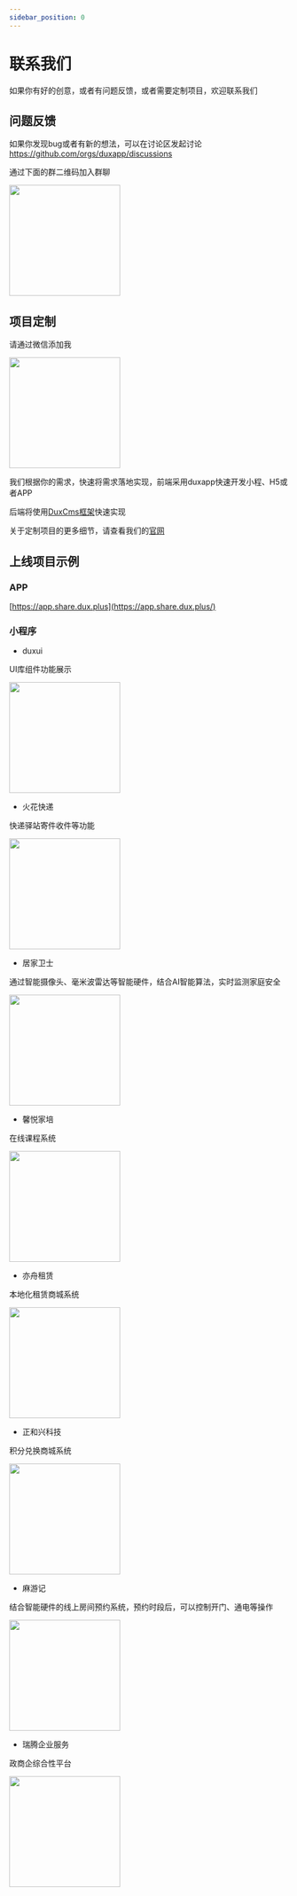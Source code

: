 ```yaml
---
sidebar_position: 0
---
```


# 联系我们

如果你有好的创意，或者有问题反馈，或者需要定制项目，欢迎联系我们

## 问题反馈

如果你发现bug或者有新的想法，可以在讨论区发起讨论 https://github.com/orgs/duxapp/discussions

通过下面的群二维码加入群聊

<img src="/img/wexin.png" width="200" />

## 项目定制

请通过微信添加我

<img src="/img/wx.png" width="200" />

我们根据你的需求，快速将需求落地实现，前端采用duxapp快速开发小程、H5或者APP

后端将使用[DuxCms框架](https://https://github.com)快速实现

关于定制项目的更多细节，请查看我们的[官网](https://www.dux.cn/page/custom)

## 上线项目示例

### APP
[https://app.share.dux.plus](https://app.share.dux.plus/)

### 小程序

- duxui

UI库组件功能展示

<img src="/img/weapp/duxui.jpg" width="200" />

- 火花快递

快递驿站寄件收件等功能

<img src="/img/weapp/gh_2b8ce108369e_258.jpg" width="200" />

<!-- - 电工仿真接线

模拟家庭电路220V、工业电路380V的仿真接线环境

提供了灯泡、开关、热继电器、中间继电器、交流接触器、时间继电器、电动机、双速电机等50多个元器件

用户共享了大量接线实例，是电工仿真接线的专业助手工具

<img src="/img/weapp/gh_8c94b7d92e1a_258.jpg" width="200" /> -->

- 居家卫士

通过智能摄像头、毫米波雷达等智能硬件，结合AI智能算法，实时监测家庭安全

<img src="/img/weapp/gh_0cc379296862_258.jpg" width="200" />

- 馨悦家培

在线课程系统

<img src="/img/weapp/gh_4fc15083d21c_258.jpg" width="200" />

- 亦舟租赁

本地化租赁商城系统

<img src="/img/weapp/gh_f5f85e8583f5_258.jpg" width="200" />

- 正和兴科技

积分兑换商城系统

<img src="/img/weapp/gh_868820db204b_258.jpg" width="200" />

- 麻游记

结合智能硬件的线上房间预约系统，预约时段后，可以控制开门、通电等操作

<img src="/img/weapp/gh_841b4b16b215_258.jpg" width="200" />

- 瑞腾企业服务

政商企综合性平台

<img src="/img/weapp/gh_69ec7fd29697_258.jpg" width="200" />
